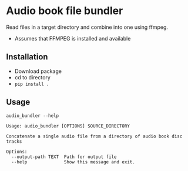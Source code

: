 # Audio book file bundler

Read files in a target directory and combine into one using ffmpeg.
* Assumes that FFMPEG is installed and available


## Installation

* Download package
* cd to directory
* `pip install .`

## Usage

`audio_bundler --help`

    Usage: audio_bundler [OPTIONS] SOURCE_DIRECTORY

    Concatenate a single audio file from a directory of audio book disc tracks

    Options:
      --output-path TEXT  Path for output file
      --help              Show this message and exit.


